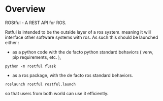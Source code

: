Overview
========

ROStful - A REST API for ROS.

Rstful is intended to be the outside layer of a ros system. meaning it will interface other software systems with ros.
As such this should be launched either :
* as a python code with the de facto python standard behaviors ( venv, pip requirements, etc. ),

```
python -m rostful flask
```

* as a ros package, with the de facto ros standard behaviors.

```
roslaunch rostful rostful.launch
```

so that users from both world can use it efficiently.


 
 
